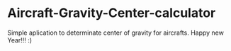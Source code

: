 # Aircraft-Gravity-Center-calculator
Simple aplication to determinate center of gravity for aircrafts.
  Happy new Year!!! :)